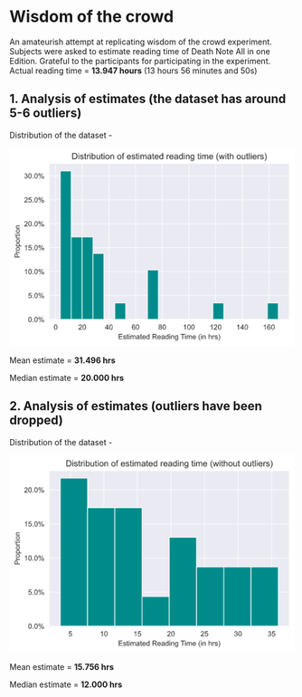 # Wisdom of the crowd
An amateurish attempt at replicating wisdom of the crowd experiment. Subjects were asked to estimate reading time of Death Note All in one Edition. Grateful to the participants for participating in the experiment. 
Actual reading time = **13.947 hours** (13 hours 56 minutes and 50s)
## 1. Analysis of estimates (the dataset has around 5-6 outliers)

Distribution of the dataset - 

![Preview](graphs/g1.png)

Mean estimate = **31.496 hrs**

Median estimate = **20.000 hrs**

## 2. Analysis of estimates (outliers have been dropped)

Distribution of the dataset - 

![Preview](graphs/g2.png)

Mean estimate = **15.756 hrs**

Median estimate = **12.000 hrs**
